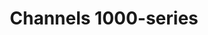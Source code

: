 ---
title: "Channels 1000-series"
description : "this is a meta description"
draft: false
image: "/images/products/channels/channels1000.jpg"
---